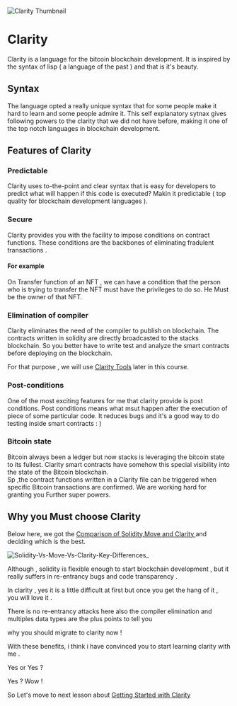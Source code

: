 ![Clarity Thumbnail](https://static.tildacdn.com/tild6665-6337-4361-b438-353466383665/clarity_meta.png)

# Clarity
Clarity is a language for the bitcoin blockchain development.
It is inspired by the syntax of lisp ( a language of the past ) and that is it's beauty.

## Syntax
The language opted a really unique syntax that for some people make it hard to learn and some people admire it.
This self explanatory sytnax gives following powers to the clarity that we did not have before, making it 
one of the top notch languages in blockchain development.

## Features of Clarity

### Predictable
Clarity uses to-the-point and clear syntax that is easy for developers to predict what will happen if this code is executed?
Makin it predictable ( top quality for blockchain development languages ).

### Secure
Clarity provides you with the facility to impose conditions on contract functions.
These conditions are the backbones of eliminating fradulent transactions .

#### For example
On Transfer function of an NFT , we can have a condition that the person who is trying to transfer the NFT must have the privileges to do so.
He Must be the owner of that NFT.

### Elimination of compiler
Clarity eliminates the need of the compiler to publish on blockchain.
The contracts written in solidity are directly broadcasted to the stacks blockchain.
So you better have to write test and analyze the smart contracts before deploying on the blockchain.

For that purpose , we will use [Clarity Tools](https://clarity.tools/) later in this course.


### Post-conditions
One of the most exciting features for me that clarity provide is post conditions.
Post conditions means what msut happen after the execution of piece of some particular code.
It reduces bugs and it's a good way to do testing inside smart contracts  : )

### Bitcoin state
Bitcoin always been a ledger but now stacks is leveraging the bitcoin state to its fullest.
Clarity smart contracts have somehow this special visibility into the state of the Bitcoin blockchain.<br/>
Sp ,the contract functions written in a Clarity file can be triggered when specific Bitcoin transactions are confirmed.
We are working hard for granting you Further super powers.

## Why you Must choose Clarity
Below here, we got the [Comparison of Solidity,Move and Clarity ](https://101blockchains.com/solidity-vs-move-vs-clarity/)and deciding which is the best.

![Solidity-Vs-Move-Vs-Clarity-Key-Differences_](https://user-images.githubusercontent.com/71306738/207467487-c0a21515-5344-460d-835e-5f9da718ba7a.jpg)


Although , solidity is flexible enough to start blockchain development , but it really suffers in re-entrancy bugs and code transparency .

In clarity , yes it is a little difficult at first but once you get the hang of it , you will love it . 

There is no re-entrancy attacks here also the compiler elimination and multiples data types are the plus points to tell you 

why you should migrate to clarity now !


With these benefits, i think i have convinced you to start learning clarity with me .

Yes or Yes ?

Yes ? Wow !

So Let's move to next lesson about [Getting Started with Clarity](./Getting-Started-With-Clarity.md)

